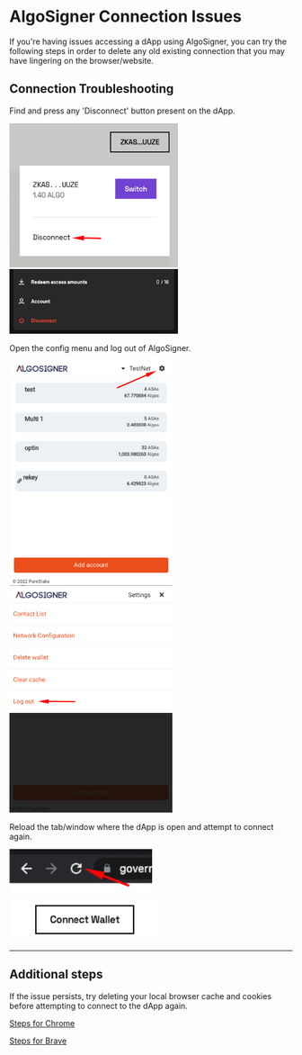 # AlgoSigner Connection Issues

If you're having issues accessing a dApp using AlgoSigner, you can try the following steps in order to delete any old existing connection that you may have lingering on the browser/website.

## Connection Troubleshooting

Find and press any 'Disconnect' button present on the dApp.

<img src="./connection_images/disconnect.png" width="300" />
<br />
<img src="./connection_images/disconnect2.png" width="300" />
<br />

Open the config menu and log out of AlgoSigner.

<img src="./connection_images/open-config.png" height="400" />
<img src="./connection_images/logout.png" height="400" />
<br />

Reload the tab/window where the dApp is open and attempt to connect again.

<img src="./connection_images/reload.png" height="80" />
<img src="./connection_images/connect.png" height="80" />

<hr />

## Additional steps

If the issue persists, try deleting your local browser cache and cookies before attempting to connect to the dApp again.

[Steps for Chrome](https://support.google.com/accounts/answer/32050)

[Steps for Brave](https://support.brave.com/hc/en-us/articles/360048833872-How-Do-I-Clear-Cookies-And-Site-Data-In-Brave-)

